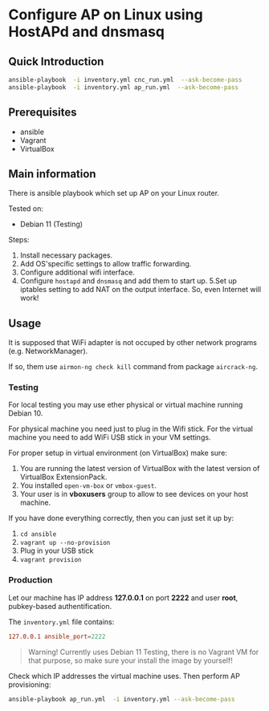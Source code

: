 # Configure AP on Linux using HostAPd and dnsmasq

## Quick Introduction

```bash
ansible-playbook  -i inventory.yml cnc_run.yml  --ask-become-pass
ansible-playbook  -i inventory.yml ap_run.yml  --ask-become-pass

```

## Prerequisites

- ansible
- Vagrant
- VirtualBox

## Main information

There is ansible playbook which set up AP on your Linux router.

Tested on:

 - Debian 11 (Testing)

Steps:

1. Install necessary packages.
2. Add OS'specific settings to allow traffic forwarding.
3. Configure additional wifi interface.
4. Configure `hostapd` and `dnsmasq` and add them to start up.
   5.Set up iptables setting to add NAT on the output interface. So, even Internet will work!

## Usage

It is supposed that WiFi adapter is not occuped by other network programs (e.g. NetworkManager).

If so, them use `airmon-ng check kill` command from package `aircrack-ng`.

### Testing

For local testing you may use ether physical or virtual machine running Debian 10.

For physical machine you need just to plug in the Wifi stick. For the virtual machine you need to add WiFi USB stick in your VM settings.

For proper setup in virtual environment (on VirtualBox) make sure:

1. You are running the latest version of VirtualBox with the latest version of VirtualBox ExtensionPack.
2. You installed `open-vm-box` or `vmbox-guest`.
3. Your user is in **vboxusers** group to allow to see devices on your host machine.

If you have done everything correctly, then you can just set it up by:

1. `cd ansible`
2. `vagrant up --no-provision`
3. Plug in your USB stick
4. `vagrant provision`

### Production

Let our machine has IP address **127.0.0.1** on port **2222** and user **root**, pubkey-based authentification.

The `inventory.yml` file contains:

```conf
127.0.0.1 ansible_port=2222
```

> Warning!
> Currently uses Debian 11 Testing, there is no Vagrant VM for that purpose, so make sure your install the image by yourself!

Check which IP addresses the virtual machine uses. Then perform AP provisioning:

```bash
ansible-playbook ap_run.yml  -i inventory.yml --ask-become-pass
```
